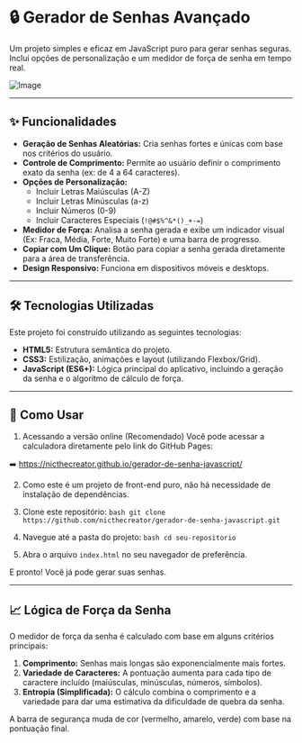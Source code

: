 # 🔒 Gerador de Senhas Avançado

Um projeto simples e eficaz em JavaScript puro para gerar senhas seguras. Inclui opções de personalização e um medidor de força de senha em tempo real.

![Image](https://github.com/user-attachments/assets/3af90876-55fd-4356-add6-cfee744c30d2)

---

## ✨ Funcionalidades

* **Geração de Senhas Aleatórias:** Cria senhas fortes e únicas com base nos critérios do usuário.
* **Controle de Comprimento:** Permite ao usuário definir o comprimento exato da senha (ex: de 4 a 64 caracteres).
* **Opções de Personalização:**
    * Incluir Letras Maiúsculas (A-Z)
    * Incluir Letras Minúsculas (a-z)
    * Incluir Números (0-9)
    * Incluir Caracteres Especiais (`!@#$%^&*()_+-=`)
* **Medidor de Força:** Analisa a senha gerada e exibe um indicador visual (Ex: Fraca, Média, Forte, Muito Forte) e uma barra de progresso.
* **Copiar com Um Clique:** Botão para copiar a senha gerada diretamente para a área de transferência.
* **Design Responsivo:** Funciona em dispositivos móveis e desktops.

---

## 🛠️ Tecnologias Utilizadas

Este projeto foi construído utilizando as seguintes tecnologias:

* **HTML5:** Estrutura semântica do projeto.
* **CSS3:** Estilização, animações e layout (utilizando Flexbox/Grid).
* **JavaScript (ES6+):** Lógica principal do aplicativo, incluindo a geração da senha e o algoritmo de cálculo de força.

---

## 🚀 Como Usar

1. Acessando a versão online (Recomendado)
Você pode acessar a calculadora diretamente pelo link do GitHub Pages:

➡️ https://nicthecreator.github.io/gerador-de-senha-javascript/

2. Como este é um projeto de front-end puro, não há necessidade de instalação de dependências.

  1.  Clone este repositório:
    ```bash
    git clone https://github.com/nicthecreator/gerador-de-senha-javascript.git
    ```
  2.  Navegue até a pasta do projeto:
    ```bash
    cd seu-repositorio
    ```
  3.  Abra o arquivo `index.html` no seu navegador de preferência.

E pronto! Você já pode gerar suas senhas.

---

## 📈 Lógica de Força da Senha

O medidor de força da senha é calculado com base em alguns critérios principais:

1.  **Comprimento:** Senhas mais longas são exponencialmente mais fortes.
2.  **Variedade de Caracteres:** A pontuação aumenta para cada tipo de caractere incluído (maiúsculas, minúsculas, números, símbolos).
3.  **Entropia (Simplificada):** O cálculo combina o comprimento e a variedade para dar uma estimativa da dificuldade de quebra da senha.

A barra de segurança muda de cor (vermelho, amarelo, verde) com base na pontuação final.
